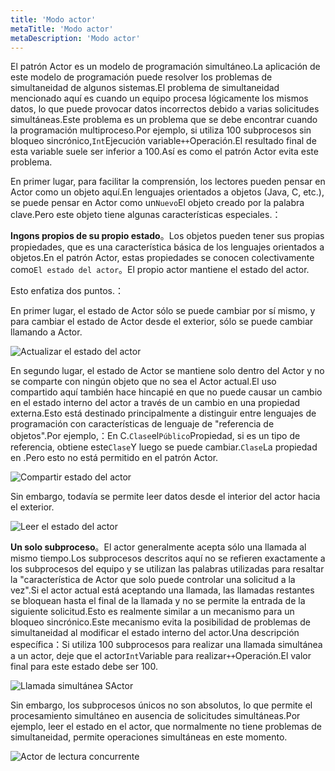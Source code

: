 ```yaml
---
title: 'Modo actor'
metaTitle: 'Modo actor'
metaDescription: 'Modo actor'
---
```


El patrón Actor es un modelo de programación simultáneo.La aplicación de este modelo de programación puede resolver los problemas de simultaneidad de algunos sistemas.El problema de simultaneidad mencionado aquí es cuando un equipo procesa lógicamente los mismos datos, lo que puede provocar datos incorrectos debido a varias solicitudes simultáneas.Este problema es un problema que se debe encontrar cuando la programación multiproceso.Por ejemplo, si utiliza 100 subprocesos sin bloqueo sincrónico,`Int`Ejecución variable`++`Operación.El resultado final de esta variable suele ser inferior a 100.Así es como el patrón Actor evita este problema.

En primer lugar, para facilitar la comprensión, los lectores pueden pensar en Actor como un objeto aquí.En lenguajes orientados a objetos (Java, C, etc.), se puede pensar en Actor como un`Nuevo`El objeto creado por la palabra clave.Pero este objeto tiene algunas características especiales.：

**Ingons propios de su propio estado**。Los objetos pueden tener sus propias propiedades, que es una característica básica de los lenguajes orientados a objetos.En el patrón Actor, estas propiedades se conocen colectivamente como`El estado del actor`。El propio actor mantiene el estado del actor.

Esto enfatiza dos puntos.：

En primer lugar, el estado de Actor sólo se puede cambiar por sí mismo, y para cambiar el estado de Actor desde el exterior, sólo se puede cambiar llamando a Actor.

![Actualizar el estado del actor](/images/20190226-001.gif)

En segundo lugar, el estado de Actor se mantiene solo dentro del Actor y no se comparte con ningún objeto que no sea el Actor actual.El uso compartido aquí también hace hincapié en que no puede causar un cambio en el estado interno del actor a través de un cambio en una propiedad externa.Esto está destinado principalmente a distinguir entre lenguajes de programación con características de lenguaje de "referencia de objetos".Por ejemplo,：En C.`Clase`el`Público`Propiedad, si es un tipo de referencia, obtiene este`Clase`Y luego se puede cambiar.`Clase`La propiedad en .Pero esto no está permitido en el patrón Actor.

![Compartir estado del actor](/images/20190226-003.gif)

Sin embargo, todavía se permite leer datos desde el interior del actor hacia el exterior.

![Leer el estado del actor](/images/20190226-002.gif)

**Un solo subproceso**。El actor generalmente acepta sólo una llamada al mismo tiempo.Los subprocesos descritos aquí no se refieren exactamente a los subprocesos del equipo y se utilizan las palabras utilizadas para resaltar la "característica de Actor que solo puede controlar una solicitud a la vez".Si el actor actual está aceptando una llamada, las llamadas restantes se bloquean hasta el final de la llamada y no se permite la entrada de la siguiente solicitud.Esto es realmente similar a un mecanismo para un bloqueo sincrónico.Este mecanismo evita la posibilidad de problemas de simultaneidad al modificar el estado interno del actor.Una descripción específica：Si utiliza 100 subprocesos para realizar una llamada simultánea a un actor, deje que el actor`Int`Variable para realizar`++`Operación.El valor final para este estado debe ser 100.

![Llamada simultánea SActor](/images/20190226-004.gif)

Sin embargo, los subprocesos únicos no son absolutos, lo que permite el procesamiento simultáneo en ausencia de solicitudes simultáneas.Por ejemplo, leer el estado en el actor, que normalmente no tiene problemas de simultaneidad, permite operaciones simultáneas en este momento.

![Actor de lectura concurrente](/images/20190226-005.gif)
